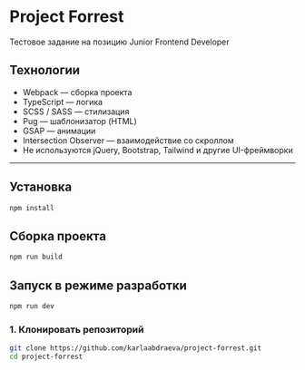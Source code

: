 # Project Forrest

Тестовое задание на позицию Junior Frontend Developer

## Технологии

- Webpack — сборка проекта
- TypeScript — логика
- SCSS / SASS — стилизация
- Pug — шаблонизатор (HTML)
- GSAP — анимации
- Intersection Observer — взаимодействие со скроллом
- Не используются jQuery, Bootstrap, Tailwind и другие UI-фреймворки

---

## Установка

```bash
npm install
```

## Сборка проекта

```bash
npm run build
```

## Запуск в режиме разработки

```bash
npm run dev
```

### 1. Клонировать репозиторий

```bash
git clone https://github.com/karlaabdraeva/project-forrest.git
cd project-forrest
